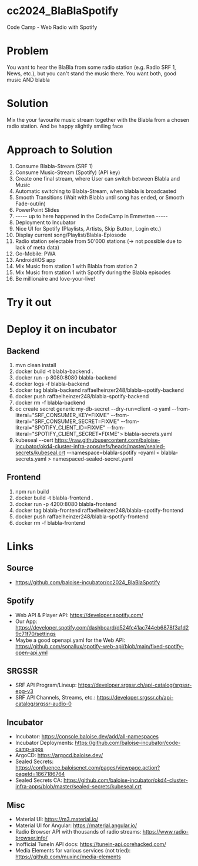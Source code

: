 # cc2024_BlaBlaSpotify
Code Camp - Web Radio with Spotify

# Problem
You want to hear the BlaBla from some radio station (e.g. Radio SRF 1, News, etc.), but you can't stand the music there.
You want both, good music AND blabla

# Solution
Mix the your favourite music stream together with the Blabla from a chosen radio station. And be happy slightly smiling face

# Approach to Solution
1. Consume Blabla-Stream (SRF 1)
1. Consume Music-Stream (Spotify) (API key)
1. Create one final stream, where User can switch between Blabla and Music
1. Automatic switching to Blabla-Stream, when blabla is broadcasted
1. Smooth Transitions (Wait with Blabla until song has ended, or Smooth Fade-out/in)
2. PowerPoint Slides
2. ----- up to here happened in the CodeCamp in Emmetten -----
1. Deployment to Incubator
2. Nice UI for Spotify (Playlists, Artists, Skip Button, Login etc.)
3. Display current song/Playlist/Blabla-Epiosode
1. Radio station selectable from 50'000 stations (-> not possible due to lack of meta data)
1. Go-Mobile: PWA
1. Android/iOS app
2. Mix Music from station 1 with Blabla from station 2
3. Mix Music from station 1 with Spotify during the Blabla episodes
4. Be millionaire and love-your-live!

# Try it out
<link here>

# Deploy it on incubator
## Backend
1. mvn clean install
1. docker build -t blabla-backend .
1. docker run -p 8080:8080 blabla-backend
1. docker logs -f blabla-backend
3. docker tag blabla-backend raffaelheinzer248/blabla-spotify-backend
4. docker push raffaelheinzer248/blabla-spotify-backend
2. docker rm -f blabla-backend
3. oc create secret generic my-db-secret --dry-run=client -o yaml --from-literal="SRF_CONSUMER_KEY=FIXME" --from-literal="SRF_CONSUMER_SECRET=FIXME" --from-literal="SPOTIFY_CLIENT_ID=FIXME" --from-literal="SPOTIFY_CLIENT_SECRET=FIXME"> blabla-secrets.yaml
1. kubeseal --cert https://raw.githubusercontent.com/baloise-incubator/okd4-cluster-infra-apps/refs/heads/master/sealed-secrets/kubeseal.crt --namespace=blabla-spotify -oyaml < blabla-secrets.yaml > namespaced-sealed-secret.yaml

## Frontend
1. npm run build
1. docker build -t blabla-frontend .
1. docker run -p 4200:8080 blabla-frontend
3. docker tag blabla-frontend raffaelheinzer248/blabla-spotify-frontend
4. docker push raffaelheinzer248/blabla-spotify-frontend
1. docker rm -f blabla-frontend

# Links
## Source
- https://github.com/baloise-incubator/cc2024_BlaBlaSpotify

## Spotify
- Web API & Player API: https://developer.spotify.com/
- Our App: https://developer.spotify.com/dashboard/d524fc41ac744eb6878f3a1d29c71f70/settings
- Maybe a good openapi.yaml for the Web API: https://github.com/sonallux/spotify-web-api/blob/main/fixed-spotify-open-api.yml

## SRGSSR
- SRF API Program/Lineup: https://developer.srgssr.ch/api-catalog/srgssr-epg-v3
- SRF API Channels, Streams, etc.: https://developer.srgssr.ch/api-catalog/srgssr-audio-0

## Incubator
- Incubator: https://console.baloise.dev/add/all-namespaces
- Incubator Deployments: https://github.com/baloise-incubator/code-camp-apps
- ArgoCD: https://argocd.baloise.dev/
- Sealed Secrets: https://confluence.baloisenet.com/pages/viewpage.action?pageId=1867186764
- Sealed Secrets CA: https://github.com/baloise-incubator/okd4-cluster-infra-apps/blob/master/sealed-secrets/kubeseal.crt

## Misc
- Material UI: https://m3.material.io/
- Material UI for Angular: https://material.angular.io/
- Radio Browser API with thousands of radio streams: https://www.radio-browser.info/
- Inofficial TuneIn API docs: https://tunein-api.corehacked.com/
- Media Elements for various services (not tried): https://github.com/muxinc/media-elements

